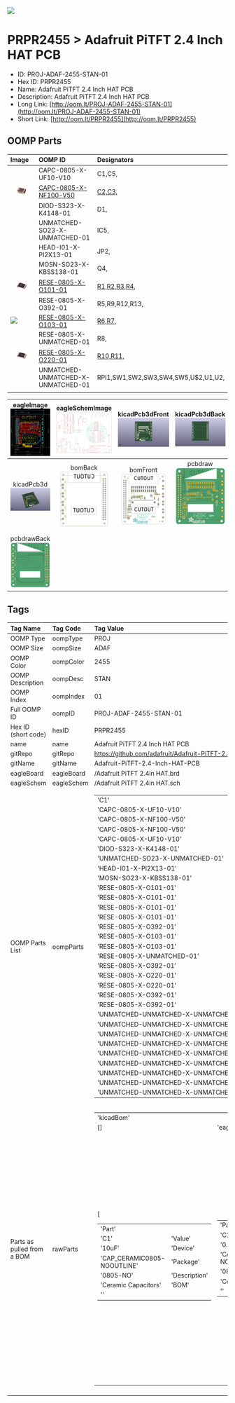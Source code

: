 


  
![][im]
# PRPR2455 > Adafruit PiTFT 2.4 Inch HAT PCB

- ID: PROJ-ADAF-2455-STAN-01
- Hex ID: PRPR2455
- Name: Adafruit PiTFT 2.4 Inch HAT PCB
- Description: Adafruit PiTFT 2.4 Inch HAT PCB
- Long Link: [http://oom.lt/PROJ-ADAF-2455-STAN-01](http://oom.lt/PROJ-ADAF-2455-STAN-01)
- Short Link: [http://oom.lt/PRPR2455](http://oom.lt/PRPR2455)

## OOMP Parts
  

|Image|OOMP ID|Designators|
| :--- | :--- | :--- |
|![]()|CAPC-0805-X-UF10-V10|C1,C5,|
|[![](https://raw.githubusercontent.com/oomlout/oomlout_OOMP_parts_V2/main/CAPC/0805/X/NF100/V50/image_140.jpg)](https://github.com/oomlout/oomlout_OOMP_parts_V2/tree/main/CAPC/0805/X/NF100/V50/)|[CAPC-0805-X-NF100-V50](https://github.com/oomlout/oomlout_OOMP_parts_V2/tree/main/CAPC/0805/X/NF100/V50/)|[C2,C3,](https://github.com/oomlout/oomlout_OOMP_parts_V2/tree/main/CAPC/0805/X/NF100/V50/)|
|![]()|DIOD-S323-X-K4148-01|D1,|
|![]()|UNMATCHED-SO23-X-UNMATCHED-01|IC5,|
|![]()|HEAD-I01-X-PI2X13-01|JP2,|
|![]()|MOSN-SO23-X-KBSS138-01|Q4,|
|[![](https://raw.githubusercontent.com/oomlout/oomlout_OOMP_parts_V2/main/RESE/0805/X/O101/01/image_140.jpg)](https://github.com/oomlout/oomlout_OOMP_parts_V2/tree/main/RESE/0805/X/O101/01/)|[RESE-0805-X-O101-01](https://github.com/oomlout/oomlout_OOMP_parts_V2/tree/main/RESE/0805/X/O101/01/)|[R1,R2,R3,R4,](https://github.com/oomlout/oomlout_OOMP_parts_V2/tree/main/RESE/0805/X/O101/01/)|
|![]()|RESE-0805-X-O392-01|R5,R9,R12,R13,|
|[![](https://raw.githubusercontent.com/oomlout/oomlout_OOMP_parts_V2/main/RESE/0805/X/O103/01/image_140.jpg)](https://github.com/oomlout/oomlout_OOMP_parts_V2/tree/main/RESE/0805/X/O103/01/)|[RESE-0805-X-O103-01](https://github.com/oomlout/oomlout_OOMP_parts_V2/tree/main/RESE/0805/X/O103/01/)|[R6,R7,](https://github.com/oomlout/oomlout_OOMP_parts_V2/tree/main/RESE/0805/X/O103/01/)|
|![]()|RESE-0805-X-UNMATCHED-01|R8,|
|[![](https://raw.githubusercontent.com/oomlout/oomlout_OOMP_parts_V2/main/RESE/0805/X/O220/01/image_140.jpg)](https://github.com/oomlout/oomlout_OOMP_parts_V2/tree/main/RESE/0805/X/O220/01/)|[RESE-0805-X-O220-01](https://github.com/oomlout/oomlout_OOMP_parts_V2/tree/main/RESE/0805/X/O220/01/)|[R10,R11,](https://github.com/oomlout/oomlout_OOMP_parts_V2/tree/main/RESE/0805/X/O220/01/)|
|![]()|UNMATCHED-UNMATCHED-X-UNMATCHED-01|RPI1,SW1,SW2,SW3,SW4,SW5,U$2,U1,U2,|
||||
  

|eagleImage<br>[![](https://raw.githubusercontent.com/oomlout/oomlout_OOMP_projects_V2/main/PROJ/ADAF/2455/STAN/01/eagleImage_140.png)](https://github.com/oomlout/oomlout_OOMP_projects_V2/tree/main/PROJ/ADAF/2455/STAN/01/eagleImage.png)|eagleSchemImage<br>[![](https://raw.githubusercontent.com/oomlout/oomlout_OOMP_projects_V2/main/PROJ/ADAF/2455/STAN/01/eagleSchemImage_140.png)](https://github.com/oomlout/oomlout_OOMP_projects_V2/tree/main/PROJ/ADAF/2455/STAN/01/eagleSchemImage.png)|kicadPcb3dFront<br>[![](https://raw.githubusercontent.com/oomlout/oomlout_OOMP_projects_V2/main/PROJ/ADAF/2455/STAN/01/kicadPcb3dFront_140.png)](https://github.com/oomlout/oomlout_OOMP_projects_V2/tree/main/PROJ/ADAF/2455/STAN/01/kicadPcb3dFront.png)|kicadPcb3dBack<br>[![](https://raw.githubusercontent.com/oomlout/oomlout_OOMP_projects_V2/main/PROJ/ADAF/2455/STAN/01/kicadPcb3dBack_140.png)](https://github.com/oomlout/oomlout_OOMP_projects_V2/tree/main/PROJ/ADAF/2455/STAN/01/kicadPcb3dBack.png)|
| :---: | :---: | :---: | :---: |
|kicadPcb3d<br>[![](https://raw.githubusercontent.com/oomlout/oomlout_OOMP_projects_V2/main/PROJ/ADAF/2455/STAN/01/kicadPcb3d_140.png)](https://github.com/oomlout/oomlout_OOMP_projects_V2/tree/main/PROJ/ADAF/2455/STAN/01/kicadPcb3d.png)|bomBack<br>[![](https://raw.githubusercontent.com/oomlout/oomlout_OOMP_projects_V2/main/PROJ/ADAF/2455/STAN/01/bomBack_140.png)](https://github.com/oomlout/oomlout_OOMP_projects_V2/tree/main/PROJ/ADAF/2455/STAN/01/bomBack.png)|bomFront<br>[![](https://raw.githubusercontent.com/oomlout/oomlout_OOMP_projects_V2/main/PROJ/ADAF/2455/STAN/01/bomFront_140.png)](https://github.com/oomlout/oomlout_OOMP_projects_V2/tree/main/PROJ/ADAF/2455/STAN/01/bomFront.png)|pcbdraw<br>[![](https://raw.githubusercontent.com/oomlout/oomlout_OOMP_projects_V2/main/PROJ/ADAF/2455/STAN/01/pcbdraw_140.png)](https://github.com/oomlout/oomlout_OOMP_projects_V2/tree/main/PROJ/ADAF/2455/STAN/01/pcbdraw.svg)|
|pcbdrawBack<br>[![](https://raw.githubusercontent.com/oomlout/oomlout_OOMP_projects_V2/main/PROJ/ADAF/2455/STAN/01/pcbdrawBack_140.png)](https://github.com/oomlout/oomlout_OOMP_projects_V2/tree/main/PROJ/ADAF/2455/STAN/01/pcbdrawBack.svg)||||

## Tags
  

|Tag Name|Tag Code|Tag Value|
| :--- | :--- | :--- |
|OOMP Type|oompType|PROJ|
|OOMP Size|oompSize|ADAF|
|OOMP Color|oompColor|2455|
|OOMP Description|oompDesc|STAN|
|OOMP Index|oompIndex|01|
|Full OOMP ID|oompID|PROJ-ADAF-2455-STAN-01|
|Hex ID (short code)|hexID|PRPR2455|
|name|name|Adafruit PiTFT 2.4 Inch HAT PCB|
|gitRepo|gitRepo|https://github.com/adafruit/Adafruit-PiTFT-2.4-Inch-HAT-PCB|
|gitName|gitName|Adafruit-PiTFT-2.4-Inch-HAT-PCB|
|eagleBoard|eagleBoard|/Adafruit PiTFT 2.4in HAT.brd|
|eagleSchem|eagleSchem|/Adafruit PiTFT 2.4in HAT.sch|
|OOMP Parts List|oompParts|<table><tr><td>'C1'</td></tr><tr><td> 'CAPC-0805-X-UF10-V10'</td><td> 'C2'</td></tr><tr><td> 'CAPC-0805-X-NF100-V50'</td><td> 'C3'</td></tr><tr><td> 'CAPC-0805-X-NF100-V50'</td><td> 'C5'</td></tr><tr><td> 'CAPC-0805-X-UF10-V10'</td><td> 'D1'</td></tr><tr><td> 'DIOD-S323-X-K4148-01'</td><td> 'IC5'</td></tr><tr><td> 'UNMATCHED-SO23-X-UNMATCHED-01'</td><td> 'JP2'</td></tr><tr><td> 'HEAD-I01-X-PI2X13-01'</td><td> 'Q4'</td></tr><tr><td> 'MOSN-SO23-X-KBSS138-01'</td><td> 'R1'</td></tr><tr><td> 'RESE-0805-X-O101-01'</td><td> 'R2'</td></tr><tr><td> 'RESE-0805-X-O101-01'</td><td> 'R3'</td></tr><tr><td> 'RESE-0805-X-O101-01'</td><td> 'R4'</td></tr><tr><td> 'RESE-0805-X-O101-01'</td><td> 'R5'</td></tr><tr><td> 'RESE-0805-X-O392-01'</td><td> 'R6'</td></tr><tr><td> 'RESE-0805-X-O103-01'</td><td> 'R7'</td></tr><tr><td> 'RESE-0805-X-O103-01'</td><td> 'R8'</td></tr><tr><td> 'RESE-0805-X-UNMATCHED-01'</td><td> 'R9'</td></tr><tr><td> 'RESE-0805-X-O392-01'</td><td> 'R10'</td></tr><tr><td> 'RESE-0805-X-O220-01'</td><td> 'R11'</td></tr><tr><td> 'RESE-0805-X-O220-01'</td><td> 'R12'</td></tr><tr><td> 'RESE-0805-X-O392-01'</td><td> 'R13'</td></tr><tr><td> 'RESE-0805-X-O392-01'</td><td> 'RPI1'</td></tr><tr><td> 'UNMATCHED-UNMATCHED-X-UNMATCHED-01'</td><td> 'SW1'</td></tr><tr><td> 'UNMATCHED-UNMATCHED-X-UNMATCHED-01'</td><td> 'SW2'</td></tr><tr><td> 'UNMATCHED-UNMATCHED-X-UNMATCHED-01'</td><td> 'SW3'</td></tr><tr><td> 'UNMATCHED-UNMATCHED-X-UNMATCHED-01'</td><td> 'SW4'</td></tr><tr><td> 'UNMATCHED-UNMATCHED-X-UNMATCHED-01'</td><td> 'SW5'</td></tr><tr><td> 'UNMATCHED-UNMATCHED-X-UNMATCHED-01'</td><td> 'U$2'</td></tr><tr><td> 'UNMATCHED-UNMATCHED-X-UNMATCHED-01'</td><td> 'U1'</td></tr><tr><td> 'UNMATCHED-UNMATCHED-X-UNMATCHED-01'</td><td> 'U2'</td></tr><tr><td> 'UNMATCHED-UNMATCHED-X-UNMATCHED-01'</td></tr></table>|
|Parts as pulled from a BOM|rawParts|<table><tr><td>'kicadBom'</td></tr><tr><td> []</td><td> 'eagleBom'</td></tr><tr><td> [<table><tr><td>'Part'</td></tr><tr><td> 'C1'</td><td> 'Value'</td></tr><tr><td> '10uF'</td><td> 'Device'</td></tr><tr><td> 'CAP_CERAMIC0805-NOOUTLINE'</td><td> 'Package'</td></tr><tr><td> '0805-NO'</td><td> 'Description'</td></tr><tr><td> 'Ceramic Capacitors'</td><td> 'BOM'</td></tr><tr><td> ''</td></tr></table></td><td> <table><tr><td>'Part'</td></tr><tr><td> 'C2'</td><td> 'Value'</td></tr><tr><td> '0.1uF'</td><td> 'Device'</td></tr><tr><td> 'CAP_CERAMIC0805-NOOUTLINE'</td><td> 'Package'</td></tr><tr><td> '0805-NO'</td><td> 'Description'</td></tr><tr><td> 'Ceramic Capacitors'</td><td> 'BOM'</td></tr><tr><td> ''</td></tr></table></td><td> <table><tr><td>'Part'</td></tr><tr><td> 'C3'</td><td> 'Value'</td></tr><tr><td> '0.1uF'</td><td> 'Device'</td></tr><tr><td> 'CAP_CERAMIC0805-NOOUTLINE'</td><td> 'Package'</td></tr><tr><td> '0805-NO'</td><td> 'Description'</td></tr><tr><td> 'Ceramic Capacitors'</td><td> 'BOM'</td></tr><tr><td> ''</td></tr></table></td><td> <table><tr><td>'Part'</td></tr><tr><td> 'C5'</td><td> 'Value'</td></tr><tr><td> '10uF'</td><td> 'Device'</td></tr><tr><td> 'CAP_CERAMIC0805-NOOUTLINE'</td><td> 'Package'</td></tr><tr><td> '0805-NO'</td><td> 'Description'</td></tr><tr><td> 'Ceramic Capacitors'</td><td> 'BOM'</td></tr><tr><td> ''</td></tr></table></td><td> <table><tr><td>'Part'</td></tr><tr><td> 'D1'</td><td> 'Value'</td></tr><tr><td> '1n4148'</td><td> 'Device'</td></tr><tr><td> 'DIODESOD-323'</td><td> 'Package'</td></tr><tr><td> 'SOD-323'</td><td> 'Description'</td></tr><tr><td> 'Diode'</td><td> 'BOM'</td></tr><tr><td> ''</td></tr></table></td><td> <table><tr><td>'Part'</td></tr><tr><td> 'IC5'</td><td> 'Value'</td></tr><tr><td> 'AXP803'</td><td> 'Device'</td></tr><tr><td> 'AXP083-SAG'</td><td> 'Package'</td></tr><tr><td> 'SOT23'</td><td> 'Description'</td></tr><tr><td> ''</td><td> 'BOM'</td></tr><tr><td> ''</td></tr></table></td><td> <table><tr><td>'Part'</td></tr><tr><td> 'JP2'</td><td> 'Value'</td></tr><tr><td> 'CID</td></tr><tr><td>2608'</td><td> 'Device'</td></tr><tr><td> 'HEADER-2X13-SMT'</td><td> 'Package'</td></tr><tr><td> '2X13_SMT_MALE'</td><td> 'Description'</td></tr><tr><td> ''</td><td> 'BOM'</td></tr><tr><td> ''</td></tr></table></td><td> <table><tr><td>'Part'</td></tr><tr><td> 'Q4'</td><td> 'Value'</td></tr><tr><td> 'BSS138'</td><td> 'Device'</td></tr><tr><td> 'MOSFET-NWIDE'</td><td> 'Package'</td></tr><tr><td> 'SOT23-WIDE'</td><td> 'Description'</td></tr><tr><td> 'N-Channel Mosfet'</td><td> 'BOM'</td></tr><tr><td> ''</td></tr></table></td><td> <table><tr><td>'Part'</td></tr><tr><td> 'R1'</td><td> 'Value'</td></tr><tr><td> '100'</td><td> 'Device'</td></tr><tr><td> 'RESISTOR0805_NOOUTLINE'</td><td> 'Package'</td></tr><tr><td> '0805-NO'</td><td> 'Description'</td></tr><tr><td> 'Resistors'</td><td> 'BOM'</td></tr><tr><td> ''</td></tr></table></td><td> <table><tr><td>'Part'</td></tr><tr><td> 'R2'</td><td> 'Value'</td></tr><tr><td> '100'</td><td> 'Device'</td></tr><tr><td> 'RESISTOR0805_NOOUTLINE'</td><td> 'Package'</td></tr><tr><td> '0805-NO'</td><td> 'Description'</td></tr><tr><td> 'Resistors'</td><td> 'BOM'</td></tr><tr><td> ''</td></tr></table></td><td> <table><tr><td>'Part'</td></tr><tr><td> 'R3'</td><td> 'Value'</td></tr><tr><td> '100'</td><td> 'Device'</td></tr><tr><td> 'RESISTOR0805_NOOUTLINE'</td><td> 'Package'</td></tr><tr><td> '0805-NO'</td><td> 'Description'</td></tr><tr><td> 'Resistors'</td><td> 'BOM'</td></tr><tr><td> ''</td></tr></table></td><td> <table><tr><td>'Part'</td></tr><tr><td> 'R4'</td><td> 'Value'</td></tr><tr><td> '100'</td><td> 'Device'</td></tr><tr><td> 'RESISTOR0805_NOOUTLINE'</td><td> 'Package'</td></tr><tr><td> '0805-NO'</td><td> 'Description'</td></tr><tr><td> 'Resistors'</td><td> 'BOM'</td></tr><tr><td> ''</td></tr></table></td><td> <table><tr><td>'Part'</td></tr><tr><td> 'R5'</td><td> 'Value'</td></tr><tr><td> '3.9K'</td><td> 'Device'</td></tr><tr><td> 'RESISTOR0805_NOOUTLINE'</td><td> 'Package'</td></tr><tr><td> '0805-NO'</td><td> 'Description'</td></tr><tr><td> 'Resistors'</td><td> 'BOM'</td></tr><tr><td> ''</td></tr></table></td><td> <table><tr><td>'Part'</td></tr><tr><td> 'R6'</td><td> 'Value'</td></tr><tr><td> '10K'</td><td> 'Device'</td></tr><tr><td> 'RESISTOR0805_NOOUTLINE'</td><td> 'Package'</td></tr><tr><td> '0805-NO'</td><td> 'Description'</td></tr><tr><td> 'Resistors'</td><td> 'BOM'</td></tr><tr><td> ''</td></tr></table></td><td> <table><tr><td>'Part'</td></tr><tr><td> 'R7'</td><td> 'Value'</td></tr><tr><td> '10K'</td><td> 'Device'</td></tr><tr><td> 'RESISTOR0805_NOOUTLINE'</td><td> 'Package'</td></tr><tr><td> '0805-NO'</td><td> 'Description'</td></tr><tr><td> 'Resistors'</td><td> 'BOM'</td></tr><tr><td> ''</td></tr></table></td><td> <table><tr><td>'Part'</td></tr><tr><td> 'R8'</td><td> 'Value'</td></tr><tr><td> 'DNP'</td><td> 'Device'</td></tr><tr><td> 'RESISTOR0805_NOOUTLINE'</td><td> 'Package'</td></tr><tr><td> '0805-NO'</td><td> 'Description'</td></tr><tr><td> 'Resistors'</td><td> 'BOM'</td></tr><tr><td> ''</td></tr></table></td><td> <table><tr><td>'Part'</td></tr><tr><td> 'R9'</td><td> 'Value'</td></tr><tr><td> '3.9K'</td><td> 'Device'</td></tr><tr><td> 'RESISTOR0805_NOOUTLINE'</td><td> 'Package'</td></tr><tr><td> '0805-NO'</td><td> 'Description'</td></tr><tr><td> 'Resistors'</td><td> 'BOM'</td></tr><tr><td> ''</td></tr></table></td><td> <table><tr><td>'Part'</td></tr><tr><td> 'R10'</td><td> 'Value'</td></tr><tr><td> '22'</td><td> 'Device'</td></tr><tr><td> 'RESISTOR0805_NOOUTLINE'</td><td> 'Package'</td></tr><tr><td> '0805-NO'</td><td> 'Description'</td></tr><tr><td> 'Resistors'</td><td> 'BOM'</td></tr><tr><td> ''</td></tr></table></td><td> <table><tr><td>'Part'</td></tr><tr><td> 'R11'</td><td> 'Value'</td></tr><tr><td> '22'</td><td> 'Device'</td></tr><tr><td> 'RESISTOR0805_NOOUTLINE'</td><td> 'Package'</td></tr><tr><td> '0805-NO'</td><td> 'Description'</td></tr><tr><td> 'Resistors'</td><td> 'BOM'</td></tr><tr><td> ''</td></tr></table></td><td> <table><tr><td>'Part'</td></tr><tr><td> 'R12'</td><td> 'Value'</td></tr><tr><td> '3.9K'</td><td> 'Device'</td></tr><tr><td> 'RESISTOR0805_NOOUTLINE'</td><td> 'Package'</td></tr><tr><td> '0805-NO'</td><td> 'Description'</td></tr><tr><td> 'Resistors'</td><td> 'BOM'</td></tr><tr><td> ''</td></tr></table></td><td> <table><tr><td>'Part'</td></tr><tr><td> 'R13'</td><td> 'Value'</td></tr><tr><td> '3.9K'</td><td> 'Device'</td></tr><tr><td> 'RESISTOR0805_NOOUTLINE'</td><td> 'Package'</td></tr><tr><td> '0805-NO'</td><td> 'Description'</td></tr><tr><td> 'Resistors'</td><td> 'BOM'</td></tr><tr><td> ''</td></tr></table></td><td> <table><tr><td>'Part'</td></tr><tr><td> 'RPI1'</td><td> 'Value'</td></tr><tr><td> 'RASPBERRYPI_BPLUS_HATNOSLOTS'</td><td> 'Device'</td></tr><tr><td> 'RASPBERRYPI_BPLUS_HATNOSLOTS'</td><td> 'Package'</td></tr><tr><td> 'PI_HAT_NOSLOTS'</td><td> 'Description'</td></tr><tr><td> ''</td><td> 'BOM'</td></tr><tr><td> ''</td></tr></table></td><td> <table><tr><td>'Part'</td></tr><tr><td> 'SJ1'</td><td> 'Value'</td></tr><tr><td> 'WP'</td><td> 'Device'</td></tr><tr><td> 'SOLDERJUMPER_CLOSED'</td><td> 'Package'</td></tr><tr><td> 'SOLDERJUMPER_CLOSEDWIRE'</td><td> 'Description'</td></tr><tr><td> 'Solder Jumper - Closed'</td><td> 'BOM'</td></tr><tr><td> ''</td></tr></table></td><td> <table><tr><td>'Part'</td></tr><tr><td> 'SJ2'</td><td> 'Value'</td></tr><tr><td> 'BACKLITE'</td><td> 'Device'</td></tr><tr><td> 'SOLDERJUMPER_CLOSED'</td><td> 'Package'</td></tr><tr><td> 'SOLDERJUMPER_CLOSEDWIRE'</td><td> 'Description'</td></tr><tr><td> 'Solder Jumper - Closed'</td><td> 'BOM'</td></tr><tr><td> ''</td></tr></table></td><td> <table><tr><td>'Part'</td></tr><tr><td> 'SW1'</td><td> 'Value'</td></tr><tr><td> ''</td><td> 'Device'</td></tr><tr><td> 'SWITCH_PUSHBUTTONEVQ-PE'</td><td> 'Package'</td></tr><tr><td> 'TACT_PANA-EVQ'</td><td> 'Description'</td></tr><tr><td> 'Buttons'</td><td> 'BOM'</td></tr><tr><td> ''</td></tr></table></td><td> <table><tr><td>'Part'</td></tr><tr><td> 'SW2'</td><td> 'Value'</td></tr><tr><td> ''</td><td> 'Device'</td></tr><tr><td> 'SWITCH_PUSHBUTTONEVQ-PE'</td><td> 'Package'</td></tr><tr><td> 'TACT_PANA-EVQ'</td><td> 'Description'</td></tr><tr><td> 'Buttons'</td><td> 'BOM'</td></tr><tr><td> ''</td></tr></table></td><td> <table><tr><td>'Part'</td></tr><tr><td> 'SW3'</td><td> 'Value'</td></tr><tr><td> ''</td><td> 'Device'</td></tr><tr><td> 'SWITCH_PUSHBUTTONEVQ-PE'</td><td> 'Package'</td></tr><tr><td> 'TACT_PANA-EVQ'</td><td> 'Description'</td></tr><tr><td> 'Buttons'</td><td> 'BOM'</td></tr><tr><td> ''</td></tr></table></td><td> <table><tr><td>'Part'</td></tr><tr><td> 'SW4'</td><td> 'Value'</td></tr><tr><td> ''</td><td> 'Device'</td></tr><tr><td> 'SWITCH_PUSHBUTTONEVQ-PE'</td><td> 'Package'</td></tr><tr><td> 'TACT_PANA-EVQ'</td><td> 'Description'</td></tr><tr><td> 'Buttons'</td><td> 'BOM'</td></tr><tr><td> ''</td></tr></table></td><td> <table><tr><td>'Part'</td></tr><tr><td> 'SW5'</td><td> 'Value'</td></tr><tr><td> ''</td><td> 'Device'</td></tr><tr><td> 'SWITCH_PUSHBUTTONEVQ-PE'</td><td> 'Package'</td></tr><tr><td> 'TACT_PANA-EVQ'</td><td> 'Description'</td></tr><tr><td> 'Buttons'</td><td> 'BOM'</td></tr><tr><td> ''</td></tr></table></td><td> <table><tr><td>'Part'</td></tr><tr><td> 'U$2'</td><td> 'Value'</td></tr><tr><td> 'DISP_LCD_240X320_50PIN-2.4IN'</td><td> 'Device'</td></tr><tr><td> 'DISP_LCD_240X320_50PIN-2.4IN'</td><td> 'Package'</td></tr><tr><td> 'TFT_2.4IN_240X320_50PIN'</td><td> 'Description'</td></tr><tr><td> ''</td><td> 'BOM'</td></tr><tr><td> ''</td></tr></table></td><td> <table><tr><td>'Part'</td></tr><tr><td> 'U$10'</td><td> 'Value'</td></tr><tr><td> 'FIDUCIAL'</td><td> 'Device'</td></tr><tr><td> 'FIDUCIAL'</td><td> 'Package'</td></tr><tr><td> 'FIDUCIAL_1MM'</td><td> 'Description'</td></tr><tr><td> 'Fiducial Alignment Points'</td><td> 'BOM'</td></tr><tr><td> 'EXCLUDE'</td></tr></table></td><td> <table><tr><td>'Part'</td></tr><tr><td> 'U$11'</td><td> 'Value'</td></tr><tr><td> 'FIDUCIAL'</td><td> 'Device'</td></tr><tr><td> 'FIDUCIAL'</td><td> 'Package'</td></tr><tr><td> 'FIDUCIAL_1MM'</td><td> 'Description'</td></tr><tr><td> 'Fiducial Alignment Points'</td><td> 'BOM'</td></tr><tr><td> 'EXCLUDE'</td></tr></table></td><td> <table><tr><td>'Part'</td></tr><tr><td> 'U$18'</td><td> 'Value'</td></tr><tr><td> 'FIDUCIAL'</td><td> 'Device'</td></tr><tr><td> 'FIDUCIAL'</td><td> 'Package'</td></tr><tr><td> 'FIDUCIAL_1MM'</td><td> 'Description'</td></tr><tr><td> 'Fiducial Alignment Points'</td><td> 'BOM'</td></tr><tr><td> 'EXCLUDE'</td></tr></table></td><td> <table><tr><td>'Part'</td></tr><tr><td> 'U1'</td><td> 'Value'</td></tr><tr><td> 'CAT24C32'</td><td> 'Device'</td></tr><tr><td> 'EEPROM_I2C_SOIC8_GENERIC'</td><td> 'Package'</td></tr><tr><td> 'SOIC8_150MIL'</td><td> 'Description'</td></tr><tr><td> 'Note</td></tr><tr><td> The same pinout is used for many I2C EEPROMs in SOIC8(150mil) from a variety of manufacturers and in various sizes.'</td><td> 'BOM'</td></tr><tr><td> ''</td></tr></table></td><td> <table><tr><td>'Part'</td></tr><tr><td> 'U2'</td><td> 'Value'</td></tr><tr><td> 'STMPE610'</td><td> 'Device'</td></tr><tr><td> 'STMPE610'</td><td> 'Package'</td></tr><tr><td> 'QFN16_3MM'</td><td> 'Description'</td></tr><tr><td> 'STMPE610 - 12-Bit Touch Screen Controller'</td><td> 'BOM'</td></tr><tr><td> ''</td></tr></table>]</td></tr></table>|
||||



[im]: PROJ/ADAF/2455/STAN/01/kicadPcb3d_450.png
